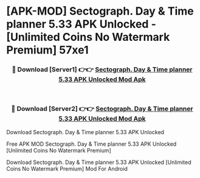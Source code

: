 # [APK-MOD] Sectograph. Day & Time planner 5.33 APK Unlocked - [Unlimited Coins No Watermark Premium] 57xe1



<div align="center">
<h3>🔴 Download [Server1] 👉👉 <a href="https://momento.my/?title=Sectograph._Day_&_Time_planner_5.33_APK_Unlocked">Sectograph. Day & Time planner 5.33 APK Unlocked Mod Apk</a></h3><br>

<h3>🔴 Download [Server2] 👉👉 <a href="https://momento.my/?title=Sectograph._Day_&_Time_planner_5.33_APK_Unlocked">Sectograph. Day & Time planner 5.33 APK Unlocked Mod Apk</a></h3>
</div>



Download Sectograph. Day & Time planner 5.33 APK Unlocked 

Free APK MOD Sectograph. Day & Time planner 5.33 APK Unlocked [Unlimited Coins No Watermark Premium]

Download Sectograph. Day & Time planner 5.33 APK Unlocked [Unlimited Coins No Watermark Premium] Mod For Android
